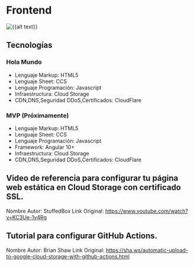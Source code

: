 # Frontend

![{{alt text}}](https://github.com/gdgclousantiagoapp/frontend/workflows/{{workflow%gcloud-githubactions-workflow}}/badge.svg)

## Tecnologías

### Hola Mundo

- Lenguaje Markup: HTML5
- Lenguaje Sheet: CCS
- Lenguaje Programación: Javascript
- Infraestructura: Cloud Storage
- CDN,DNS,Seguridad DDoS,Certificados: CloudFlare

### MVP (Próximamente)

- Lenguaje Markup: HTML5
- Lenguaje Sheet: CCS
- Lenguaje Programación: Javascript
- Framework: Angular 10+
- Infraestructura: Cloud Storage
- CDN,DNS,Seguridad DDoS,Certificados: CloudFlare

## Video de referencia para configurar tu página web estática en Cloud Storage con certificado SSL.

Nombre Autor: StuffedBox
Link Original: https://www.youtube.com/watch?v=KC3Ue-1y4Rg

## Tutorial para configurar GitHub Actions.

Nombre Autor: Brian Shaw
Link Original: https://sha.ws/automatic-upload-to-google-cloud-storage-with-github-actions.html